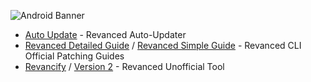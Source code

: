 ![Android Banner](https://small.fileditchstuff.me/s19/dLopbaHuEmJPIliXiXFA.png)



* [Auto Update](https://rentry.co/revanced-auto-update) - Revanced Auto-Updater
* [Revanced Detailed Guide](https://sodawithoutsparkles.github.io/revanced-troubleshooting-guide/step-by-step/00-preface/) / [Revanced Simple Guide](https://rentry.org/Revanced_Guide) - Revanced CLI Official Patching Guides
* [Revancify](https://github.com/decipher3114/Revancify) / [Version 2](https://github.com/decipher3114/Revancify/tree/bump/v2.0) - Revanced Unofficial Tool
